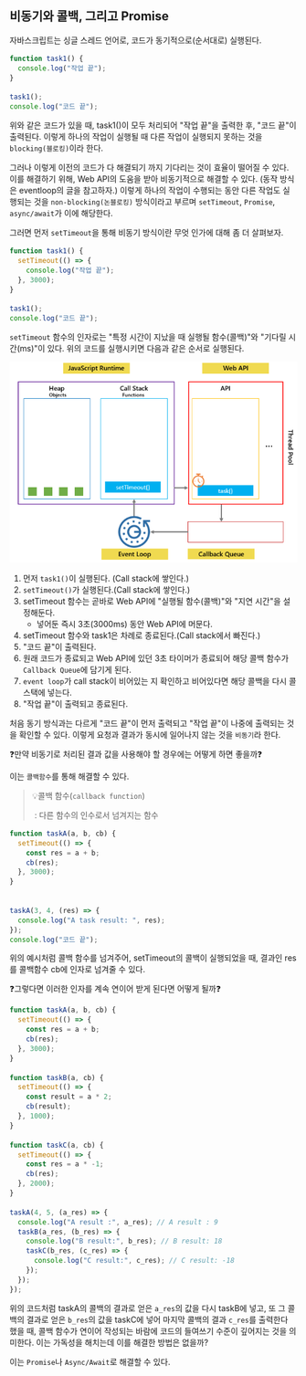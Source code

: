 ## 비동기와 콜백, 그리고 Promise

자바스크립트는 싱글 스레드 언어로, 코드가 동기적으로(순서대로) 실행된다. 

```javascript
function task1() {
  console.log("작업 끝");
}

task1();
console.log("코드 끝");
```

위와 같은 코드가 있을 때, task1()이 모두 처리되어 "작업 끝"을 출력한 후, "코드 끝"이 출력된다. 이렇게 하나의 작업이 실행될 때 다른 작업이 실행되지 못하는 것을 `blocking(블로킹)`이라 한다.

그러나 이렇게 이전의 코드가 다 해결되기 까지 기다리는 것이 효율이 떨어질 수 있다. 이를 해결하기 위해, Web API의 도움을 받아 비동기적으로 해결할 수 있다. (동작 방식은 eventloop의 글을 참고하자.) 이렇게 하나의 작업이 수행되는 동안 다른 작업도 실행되는 것을 `non-blocking(논블로킹)` 방식이라고 부르며 `setTimeout`, `Promise`, `async/await`가 이에 해당한다.

그러면 먼저 `setTimeout`을 통해 비동기 방식이란 무엇 인가에 대해 좀 더 살펴보자.

```javascript
function task1() {
  setTimeout(() => {
  	console.log("작업 끝");
  }, 3000);
}

task1();
console.log("코드 끝");
```

`setTimeout` 함수의 인자로는 "특정 시간이 지났을 때 실행될 함수(콜백)"와 "기다릴 시간(ms)"이 있다. 위의 코드를 실행시키면 다음과 같은 순서로 실행된다.

![javascript setTimeout step 1](assets/javascript-setTimeout-step-1.png)

1. 먼저 `task1()`이 실행된다. (Call stack에 쌓인다.)
2. `setTimeout()`가 실행된다.(Call stack에 쌓인다.)
3. setTimeout 함수는 곧바로 Web API에 "실행될 함수(콜백)"와 "지연 시간"을 설정해둔다.
   - 넣어둔 즉시 3초(3000ms) 동안 Web API에 머문다.
4. setTimeout 함수와 task1은 차례로 종료된다.(Call stack에서 빠진다.)
5. "코드 끝"이 출력된다.
6. 원래 코드가 종료되고 Web API에 있던 3초 타이머가 종료되어 해당 콜백 함수가 `Callback Queue`에 담기게 된다.
7. `event loop`가 call stack이 비어있는 지 확인하고 비어있다면 해당 콜백을 다시 콜스택에 넣는다.
8. "작업 끝"이 출력되고 종료된다.

처음 동기 방식과는 다르게 "코드 끝"이 먼저 출력되고 "작업 끝"이 나중에 출력되는 것을 확인할 수 있다. 이렇게 요청과 결과가 동시에 일어나지 않는 것을 `비동기`라 한다. 

❓만약 비동기로 처리된 결과 값을 사용해야 할 경우에는 어떻게 하면 좋을까❓

이는 `콜백함수`를 통해 해결할 수 있다. 

> 💡콜백 함수(`callback function`)
>
> ​	: 다른 함수의 인수로서 넘겨지는 함수

```javascript
function taskA(a, b, cb) {
  setTimeout(() => {
    const res = a + b;
    cb(res);
  }, 3000);
}


taskA(3, 4, (res) => {
  console.log("A task result: ", res);
});
console.log("코드 끝");
```

위의 예시처럼 콜백 함수를 넘겨주어, setTimeout의 콜백이 실행되었을 때, 결과인 res를 콜백함수 cb에 인자로 넘겨줄 수 있다.



❓그렇다면 이러한 인자를 계속 연이어 받게 된다면 어떻게 될까❓

```javascript
function taskA(a, b, cb) {
  setTimeout(() => {
    const res = a + b;
    cb(res);
  }, 3000);
}

function taskB(a, cb) {
  setTimeout(() => {
    const result = a * 2;
    cb(result);
  }, 1000);
}

function taskC(a, cb) {
  setTimeout(() => {
    const res = a * -1;
    cb(res);
  }, 2000);
}

taskA(4, 5, (a_res) => {
  console.log("A result :", a_res); // A result : 9
  taskB(a_res, (b_res) => {
    console.log("B result:", b_res); // B result: 18
    taskC(b_res, (c_res) => {
      console.log("C result:", c_res); // C result: -18
    });
  });
});
```

위의 코드처럼 taskA의 콜백의 결과로 얻은 `a_res`의 값을 다시 taskB에 넣고, 또 그 콜백의 결과로 얻은 `b_res`의 값을 taskC에 넣어 마지막 콜백의 결과 `c_res`를 출력한다 했을 때, 콜백 함수가 연이어 작성되는 바람에 코드의 들여쓰기 수준이 깊어지는 것을 의미한다. 이는 가독성을 해치는데 이를 해결한 방법은 없을까?

이는 `Promise`나 `Async/Await`로 해결할 수 있다.

